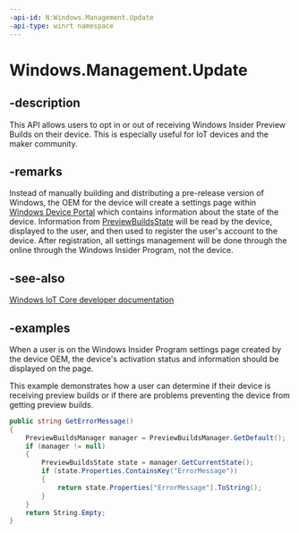 ```yaml
---
-api-id: N:Windows.Management.Update
-api-type: winrt namespace
---
```


<!-- Namespace syntax.
namespace Windows.Management.Update 
-->

# Windows.Management.Update

## -description
This API allows users to opt in or out of receiving Windows Insider Preview Builds on their device. This is especially useful for IoT devices and the maker community. 

## -remarks
Instead of manually building and distributing a pre-release version of Windows, the OEM for the device will create a settings page within [Windows Device Portal](https://docs.microsoft.com/windows/iot-core/manage-your-device/deviceportal) which contains information about the state of the device. Information from [PreviewBuildsState](previewbuildsstate.md) will be read by the device, displayed to the user, and then used to register the user's account to the device. After registration, all settings management will be done through the online through the Windows Insider Program, not the device.

## -see-also
[Windows IoT Core developer documentation](https://docs.microsoft.com/windows/iot-core/)

## -examples
When a user is on the Windows Insider Program settings page created by the device OEM, the device's activation status and information should be displayed on the page. 

This example demonstrates how a user can determine if their device is receiving preview builds or if there are problems preventing the device from getting preview builds.

```csharp
public string GetErrorMessage() 
{ 
    PreviewBuildsManager manager = PreviewBuildsManager.GetDefault(); 
    if (manager != null) 
    { 
        PreviewBuildsState state = manager.GetCurrentState(); 
        if (state.Properties.ContainsKey("ErrorMessage")) 
        { 
            return state.Properties["ErrorMessage"].ToString(); 
        } 
    } 
    return String.Empty; 
} 
```